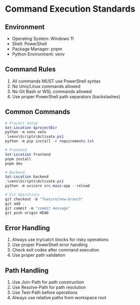 # Command Execution Standards

## Environment
- Operating System: Windows 11
- Shell: PowerShell
- Package Manager: pnpm
- Python Environment: venv

## Command Rules
1. All commands MUST use PowerShell syntax
2. No Unix/Linux commands allowed
3. No Git Bash or WSL commands allowed
4. Use proper PowerShell path separators (backslashes)

## Common Commands
```powershell
# Project Setup
Set-Location $projectDir
python -m venv venv
.\venv\Scripts\Activate.ps1
python -m pip install -r requirements.txt

# Frontend
Set-Location frontend
pnpm install
pnpm dev

# Backend
Set-Location backend
.\venv\Scripts\Activate.ps1
python -m uvicorn src.main:app --reload

# Git Operations
git checkout -b "feature/new-branch"
git add .
git commit -m "commit message"
git push origin HEAD
```

## Error Handling
1. Always use try/catch blocks for risky operations
2. Use proper PowerShell error handling
3. Check exit codes after command execution
4. Use proper path validation

## Path Handling
1. Use Join-Path for path construction
2. Use Resolve-Path for path resolution
3. Use Test-Path before operations
4. Always use relative paths from workspace root 